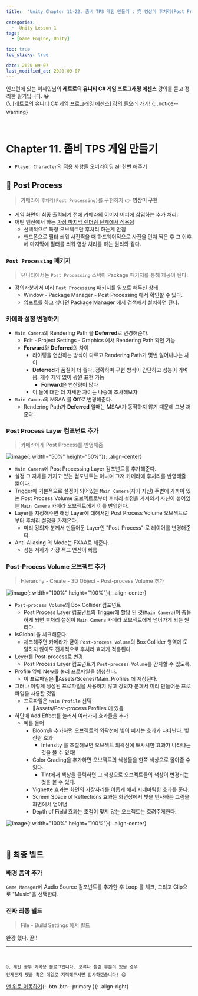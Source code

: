 ```yaml
---
title:  "Unity Chapter 11-22. 좀비 TPS 게임 만들기 : 完 영상미 후처리(Post Process), 최종 빌드" 

categories:
  -  Unity Lesson 1 
tags:
  - [Game Engine, Unity]

toc: true
toc_sticky: true

date: 2020-09-07
last_modified_at: 2020-09-07
---
```


인프런에 있는 이제민님의 **레트로의 유니티 C# 게임 프로그래밍 에센스** 강의를 듣고 정리한 필기입니다. 😀  
[🌜 [레트로의 유니티 C# 게임 프로그래밍 에센스] 강의 들으러 가기!](https://www.inflearn.com/course/%EC%9C%A0%EB%8B%88%ED%8B%B0-%EA%B2%8C%EC%9E%84-%ED%94%84%EB%A1%9C%EA%B7%B8%EB%9E%98%EB%B0%8D-%EC%97%90%EC%84%BC%EC%8A%A4)
{: .notice--warning}

<br>

# Chapter 11. 좀비 TPS 게임 만들기 

- `Player Character`의 적용 사항들 오버라이딩 all 한번 해주기

## 🔔 Post Process

> 카메라에 `후처리(Post Processing)`를 구현하자 👉 **영상미 구현**

- 게임 화면이 최종 출력되기 전에 카메라의 이미지 버퍼에 삽입하는 추가 처리.
- 어떤 엔진에서 하든 <u>가장 마지막 렌더링 단계에서 적용됨</u>
  - 선택적으로 특정 오브젝트만 후처리 하는게 안됨
  - 핸드폰으로 필터 씌워 사진찍을 때 하드웨어적으로 사진을 먼저 찍은 후 그 이후에 마지막에 필터를 씌워 영상 처리를 하는 원리와 같다.

### `Post Processing` 패키지

> 유니티에서는 `Post Processing` 스택이 Package 패키지를 통해 제공이 된다.

- 강의자분께서 미리 `Post Processing` 패키지를 임포트 해두신 상태.
  - Window - Package Manager - Post Processing 에서 확인할 수 있다. 
  - 임포트를 하고 싶다면 Package Manager 에서 검색해서 설치하면 된다.

### 카메라 설정 변경하기

- `Main Camera`의 Rendering Path 을 **Deferred**로 변경해준다.
  - Edit - Project Settings - Graphics 에서 Rendering Path 확인 가능
  - **Forward**와 **Deferred**의 차이
    - 라이팅을 연산하는 방식이 다르고 Rendering Path가 몇번 일어나냐는 차이
    - **Deferred**가 품질이 더 좋다. 정확하며 구현 방식이 간단하고 성능이 가벼움. 개수 제약 없이 광원 표현 가능 
      - **Forward**은 연산량이 많다 
    - 이 둘에 대한 더 자세한 차이는 나중에 조사해보자
- `Main Camera`의 MSAA 를 **Off**로 변경해준다.
  - Rendering Path가 **Deferred** 일때는 MSAA가 동작하지 않기 때문에 그냥 꺼준다.

### Post Process Layer 컴포넌트 추가 

> 카메라에게 Post Process를 반영해줌 

![image](https://user-images.githubusercontent.com/42318591/92372932-99432b00-f138-11ea-91e9-25bffc9b7ecb.png){: width="50%" height="50%"}{: .align-center}

- `Main Camera`에 Post Processing Layer 컴포넌트를 추가해준다.
- 설정 그 자체를 가지고 있는 컴포넌트는 아니며 그저 카메라에 후처리를 반영해줄 뿐이다.
- Trigger에 기본적으로 설정이 되어있는 `Main Camera`(자기 자신) 주변에 가까이 있는 Post Process Volume 오브젝트로부터 후처리 설정을 가져와서 자신이 붙어있는 `Main Camera` 카메라 오브젝트에게 이를 반영한다.
- Layer를 지정해주면 해당 Layer에 대해서만 Post Process Volume 오브젝트로부터 후처리 설정을 가져온다.
  - 미리 강의자 분께서 만들어둔 Layer인 "Post-Process" 로 레이어를 변경해준다.
- Anti-Allasing 의 Mode는 FXAA로 해준다.
  - 성능 저하가 가장 적고 연산이 빠름

### Post-Process Volume 오브젝트 추가

> Hierarchy - Create - 3D Object - Post-process Volume 추가

![image](https://user-images.githubusercontent.com/42318591/92373231-f9d26800-f138-11ea-9854-c7a13111a9ef.png){: width="100%" height="100%"}{: .align-center}

- `Post-process Volume`의 Box Collider 컴포넌트
  -  Post Process Layer 컴포넌트의 Trigger에 할당 된 것(`Main Camera`)이 충돌하게 되면 후처리 설정이 `Main Camera` 카메라 오브젝트에게 넘어가게 되는 원리다.
- IsGlobal 을 체크해준다.
  - 체크해주면 카메라가 굳이 `Post-process Volume`의 Box Collider 영역에 도달하지 않아도 전체적으로 후처리 효과가 적용된다.
- Leyer를 Post-process로 변경
  - Post Process Layer 컴포넌트가 `Post-process Volume`를 감지할 수 있도록.
- Profile 옆에 New를 눌러 프로파일을 생성한다.
  - 이 프로파일은 📂Assets/Scenes/Main_Profiles 에 저장된다.
- 그러나 이렇게 생성된 프로파일을 사용하지 않고 강의자 분께서 미리 만들어둔 프로파일을 사용할 것임
  - 프로파일은 `Main Profile` 선택
    - 📂Assets/Post-process Profiles 에 있음
- 하단에 Add Effect를 눌러서 여러가지 효과들을 추가 
  - 예를 들어 
    - Bloom을 추가하면 오브젝트의 외곽선에 빛이 퍼지는 효과가 나타난다. 빛 산란 효과
      - Intensity 를 조절해보면 오브젝트 외곽선에 뽀샤시한 효과가 나타나는 것을 볼 수 있다!
    - Color Grading을 추가하면 오브젝트의 색상들을 한쪽 색상으로 몰아줄 수 있다.
      - Tint에서 색상을 클릭하면 그 색상으로 오브젝트들의 색상이 변경되는 것을 볼 수 있다.
    - Vignette 효과는 화면의 가장자리를 어둡게 해서 시네마틱한 효과를 준다.
    - Screen Space of Reflections 효과는 화면상에서 빛을 반사하는 그림을 화면에서 얻어냄 
    - Depth of Field 효과는 초점이 맞지 않는 오브젝트는 흐려주게한다.

![image](https://user-images.githubusercontent.com/42318591/92375468-1a4ff180-f13c-11ea-9f20-a083a39287ea.png){: width="100%" height="100%"}{: .align-center}


<br>

## 🔔 최종 빌드

### 배경 음악 추가

`Game Manager`에 Audio Source 컴포넌트를 추가한 후 Loop 를 체크, 그리고 Clip으로 "Music"을 선택한다.

### 진짜 최종 빌드

> File - Build Settings 에서 빌드

완강 했다. 끝!!

***
<br>

    🌜 개인 공부 기록용 블로그입니다. 오류나 틀린 부분이 있을 경우 
    언제든지 댓글 혹은 메일로 지적해주시면 감사하겠습니다! 😄

[맨 위로 이동하기](#){: .btn .btn--primary }{: .align-right}

<br>